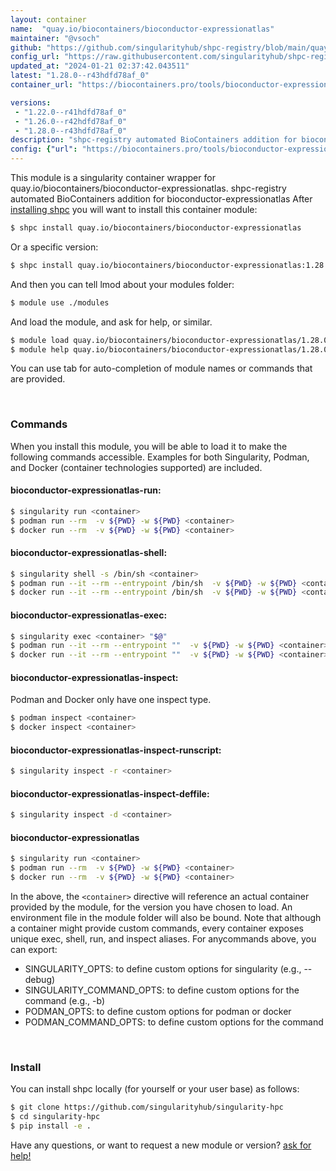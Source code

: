 ```yaml
---
layout: container
name:  "quay.io/biocontainers/bioconductor-expressionatlas"
maintainer: "@vsoch"
github: "https://github.com/singularityhub/shpc-registry/blob/main/quay.io/biocontainers/bioconductor-expressionatlas/container.yaml"
config_url: "https://raw.githubusercontent.com/singularityhub/shpc-registry/main/quay.io/biocontainers/bioconductor-expressionatlas/container.yaml"
updated_at: "2024-01-21 02:37:42.043511"
latest: "1.28.0--r43hdfd78af_0"
container_url: "https://biocontainers.pro/tools/bioconductor-expressionatlas"

versions:
 - "1.22.0--r41hdfd78af_0"
 - "1.26.0--r42hdfd78af_0"
 - "1.28.0--r43hdfd78af_0"
description: "shpc-registry automated BioContainers addition for bioconductor-expressionatlas"
config: {"url": "https://biocontainers.pro/tools/bioconductor-expressionatlas", "maintainer": "@vsoch", "description": "shpc-registry automated BioContainers addition for bioconductor-expressionatlas", "latest": {"1.28.0--r43hdfd78af_0": "sha256:f3b1b605b96f0b3e7c508f89eb6275ca644b6f6901a6d17e8bb3fcbf39be252c"}, "tags": {"1.22.0--r41hdfd78af_0": "sha256:caecbf4411994c57a17d80981911754694fab1898c02ab9ffdad457001f1841d", "1.26.0--r42hdfd78af_0": "sha256:1627091c59a803e4a93e76affd77518cbf09cea7875c3cb9adce63dc7e2aa194", "1.28.0--r43hdfd78af_0": "sha256:f3b1b605b96f0b3e7c508f89eb6275ca644b6f6901a6d17e8bb3fcbf39be252c"}, "docker": "quay.io/biocontainers/bioconductor-expressionatlas"}
---
```


This module is a singularity container wrapper for quay.io/biocontainers/bioconductor-expressionatlas.
shpc-registry automated BioContainers addition for bioconductor-expressionatlas
After [installing shpc](#install) you will want to install this container module:


```bash
$ shpc install quay.io/biocontainers/bioconductor-expressionatlas
```

Or a specific version:

```bash
$ shpc install quay.io/biocontainers/bioconductor-expressionatlas:1.28.0--r43hdfd78af_0
```

And then you can tell lmod about your modules folder:

```bash
$ module use ./modules
```

And load the module, and ask for help, or similar.

```bash
$ module load quay.io/biocontainers/bioconductor-expressionatlas/1.28.0--r43hdfd78af_0
$ module help quay.io/biocontainers/bioconductor-expressionatlas/1.28.0--r43hdfd78af_0
```

You can use tab for auto-completion of module names or commands that are provided.

<br>

### Commands

When you install this module, you will be able to load it to make the following commands accessible.
Examples for both Singularity, Podman, and Docker (container technologies supported) are included.

#### bioconductor-expressionatlas-run:

```bash
$ singularity run <container>
$ podman run --rm  -v ${PWD} -w ${PWD} <container>
$ docker run --rm  -v ${PWD} -w ${PWD} <container>
```

#### bioconductor-expressionatlas-shell:

```bash
$ singularity shell -s /bin/sh <container>
$ podman run --it --rm --entrypoint /bin/sh  -v ${PWD} -w ${PWD} <container>
$ docker run --it --rm --entrypoint /bin/sh  -v ${PWD} -w ${PWD} <container>
```

#### bioconductor-expressionatlas-exec:

```bash
$ singularity exec <container> "$@"
$ podman run --it --rm --entrypoint ""  -v ${PWD} -w ${PWD} <container> "$@"
$ docker run --it --rm --entrypoint ""  -v ${PWD} -w ${PWD} <container> "$@"
```

#### bioconductor-expressionatlas-inspect:

Podman and Docker only have one inspect type.

```bash
$ podman inspect <container>
$ docker inspect <container>
```

#### bioconductor-expressionatlas-inspect-runscript:

```bash
$ singularity inspect -r <container>
```

#### bioconductor-expressionatlas-inspect-deffile:

```bash
$ singularity inspect -d <container>
```



#### bioconductor-expressionatlas

```bash
$ singularity run <container>
$ podman run --rm  -v ${PWD} -w ${PWD} <container>
$ docker run --rm  -v ${PWD} -w ${PWD} <container>
```


In the above, the `<container>` directive will reference an actual container provided
by the module, for the version you have chosen to load. An environment file in the
module folder will also be bound. Note that although a container
might provide custom commands, every container exposes unique exec, shell, run, and
inspect aliases. For anycommands above, you can export:

 - SINGULARITY_OPTS: to define custom options for singularity (e.g., --debug)
 - SINGULARITY_COMMAND_OPTS: to define custom options for the command (e.g., -b)
 - PODMAN_OPTS: to define custom options for podman or docker
 - PODMAN_COMMAND_OPTS: to define custom options for the command

<br>

### Install

You can install shpc locally (for yourself or your user base) as follows:

```bash
$ git clone https://github.com/singularityhub/singularity-hpc
$ cd singularity-hpc
$ pip install -e .
```

Have any questions, or want to request a new module or version? [ask for help!](https://github.com/singularityhub/singularity-hpc/issues)